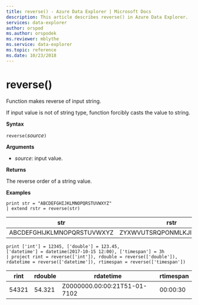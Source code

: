 ```yaml
---
title: reverse() - Azure Data Explorer | Microsoft Docs
description: This article describes reverse() in Azure Data Explorer.
services: data-explorer
author: orspod
ms.author: orspodek
ms.reviewer: mblythe
ms.service: data-explorer
ms.topic: reference
ms.date: 10/23/2018
---
```

# reverse()

Function makes reverse of input string.

If input value is not of string type, function forcibly casts the value to string.

**Syntax**

`reverse(`*source*`)`

**Arguments**

* *source*: input value.  

**Returns**

The reverse order of a string value.

**Examples**

```kusto
print str = "ABCDEFGHIJKLMNOPQRSTUVWXYZ"
| extend rstr = reverse(str)
```

|str|rstr|
|---|---|
|ABCDEFGHIJKLMNOPQRSTUVWXYZ|ZYXWVUTSRQPONMLKJIHGFEDCBA|


```kusto
print ['int'] = 12345, ['double'] = 123.45, 
['datetime'] = datetime(2017-10-15 12:00), ['timespan'] = 3h
| project rint = reverse(['int']), rdouble = reverse(['double']), 
rdatetime = reverse(['datetime']), rtimespan = reverse(['timespan'])
```

|rint|rdouble|rdatetime|rtimespan|
|---|---|---|---|
|54321|54.321|Z0000000.00:00:21T51-01-7102|00:00:30|




 